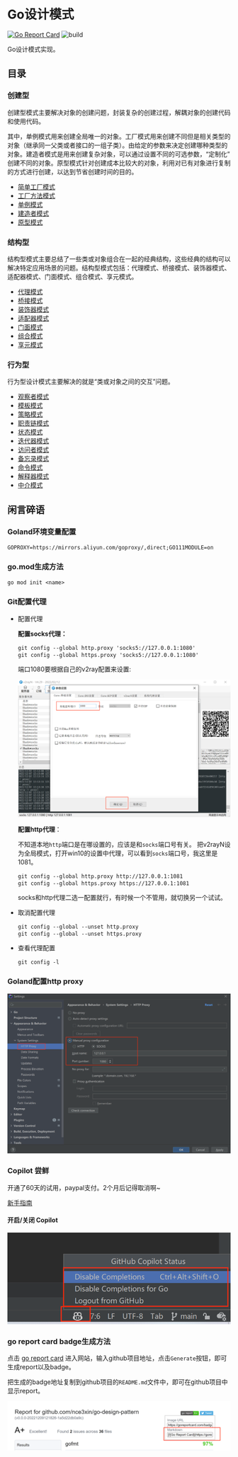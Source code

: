 # Go设计模式

[![Go Report Card](https://goreportcard.com/badge/github.com/nce3xin/go-design-pattern)](https://goreportcard.com/report/github.com/nce3xin/go-design-pattern)
![build](https://github.com/nce3xin/go-design-pattern/actions/workflows/ci.yml/badge.svg)

Go设计模式实现。

## 目录

### 创建型

创建型模式主要解决对象的创建问题，封装复杂的创建过程，解耦对象的创建代码和使用代码。

其中，单例模式用来创建全局唯一的对象。工厂模式用来创建不同但是相关类型的对象（继承同一父类或者接口的一组子类）。由给定的参数来决定创建哪种类型的对象。建造者模式是用来创建复杂对象，可以通过设置不同的可选参数，“定制化” 创建不同的对象。原型模式针对创建成本比较大的对象，利用对已有对象进行复制的方式进行创建，以达到节省创建时间的目的。

- [简单工厂模式](https://github.com/nce3xin/go-design-pattern/tree/main/00_simple_factory)
- [工厂方法模式](https://github.com/nce3xin/go-design-pattern/tree/main/01_factory_method)
- [单例模式](https://github.com/nce3xin/go-design-pattern/tree/main/02_singleton)
- [建造者模式](https://github.com/nce3xin/go-design-pattern/tree/main/03_builder)
- [原型模式](https://github.com/nce3xin/go-design-pattern/tree/main/04_prototype)

### 结构型

结构型模式主要总结了一些类或对象组合在一起的经典结构，这些经典的结构可以解决特定应用场景的问题。结构型模式包括：代理模式、桥接模式、装饰器模式、适配器模式、门面模式、组合模式、享元模式。

- [代理模式](https://github.com/nce3xin/go-design-pattern/tree/main/05_proxy)
- [桥接模式](https://github.com/nce3xin/go-design-pattern/tree/main/06_bridge)
- [装饰器模式](https://github.com/nce3xin/go-design-pattern/tree/main/07_decorator)
- [适配器模式](https://github.com/nce3xin/go-design-pattern/tree/main/08_adapter)
- [门面模式](https://github.com/nce3xin/go-design-pattern/tree/main/09_facade)
- [组合模式](https://github.com/nce3xin/go-design-pattern/tree/main/11_composite)
- [享元模式](https://github.com/nce3xin/go-design-pattern/tree/main/10_flyweight)

### 行为型

行为型设计模式主要解决的就是“类或对象之间的交互”问题。

- [观察者模式](https://github.com/nce3xin/go-design-pattern/tree/main/12_observer)
- [模板模式](https://github.com/nce3xin/go-design-pattern/tree/main/13_template)
- [策略模式](https://github.com/nce3xin/go-design-pattern/tree/main/14_strategy)
- [职责链模式](https://github.com/nce3xin/go-design-pattern/tree/main/15_chain)
- [状态模式](https://github.com/nce3xin/go-design-pattern/tree/main/16_state)
- [迭代器模式](https://github.com/nce3xin/go-design-pattern/tree/main/17_iterator)
- [访问者模式](https://github.com/nce3xin/go-design-pattern/tree/main/18_visitor)
- [备忘录模式](https://github.com/nce3xin/go-design-pattern/tree/main/19_memo)
- [命令模式](https://github.com/nce3xin/go-design-pattern/tree/main/20_command)
- [解释器模式](https://github.com/nce3xin/go-design-pattern/tree/main/21_interpreter)
- [中介模式](https://github.com/nce3xin/go-design-pattern/tree/main/22_mediator)

## 闲言碎语

### Goland环境变量配置

```
GOPROXY=https://mirrors.aliyun.com/goproxy/,direct;GO111MODULE=on
```

### go.mod生成方法

```
go mod init <name>
```

### Git配置代理

- 配置代理

  **配置socks代理：**

  ```shell
  git config --global http.proxy 'socks5://127.0.0.1:1080'
  git config --global https.proxy 'socks5://127.0.0.1:1080'
  ```

  端口1080要根据自己的v2ray配置来设置:

  ![](imgs/v2ray-port.png)

  **配置http代理**：

  不知道本地`http`端口是在哪设置的，应该是和`socks`端口号有关。 把v2rayN设为全局模式，打开win10的设置中代理，可以看到`socks`端口号，我这里是1081。

  ```
  git config --global http.proxy http://127.0.0.1:1081
  git config --global https.proxy https://127.0.0.1:1081
  ```

  socks和http代理二选一配置就行，有时候一个不管用，就切换另一个试试。

- 取消配置代理

  ```shell
  git config --global --unset http.proxy
  git config --global --unset https.proxy
  ```

- 查看代理配置

  ```shell
  git config -l
  ```

### Goland配置http proxy

![](imgs/goland-http.proxy.png)

### Copilot 尝鲜

开通了60天的试用，paypal支付。2个月后记得取消啊~

[新手指南](https://docs.github.com/en/copilot/getting-started-with-github-copilot/getting-started-with-github-copilot-in-a-jetbrains-ide)

#### 开启/关闭 Copilot

![](imgs/open-close-copilot.png)

### go report card badge生成方法

点击 [go report card](https://goreportcard.com/) 进入网站，输入github项目地址，点击`Generate`按钮，即可生成report以及badge。

把生成的badge地址复制到github项目的`README.md`文件中，即可在github项目中显示report。

![](imgs/go-report.png)